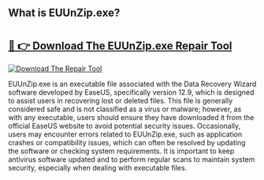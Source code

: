 ## What is EUUnZip.exe? 

# <h2><a href="https://exedetect.com/download.php?EUUnZip.exe">🔗 👉 Download The EUUnZip.exe Repair Tool</a></h2>

[![Download The Repair Tool](https://exedetect.com/download-button.jpg)](https://exedetect.com/download.php?EUUnZip.exe)

EUUnZip.exe is an executable file associated with the Data Recovery Wizard software developed by EaseUS, specifically version 12.9, which is designed to assist users in recovering lost or deleted files. This file is generally considered safe and is not classified as a virus or malware; however, as with any executable, users should ensure they have downloaded it from the official EaseUS website to avoid potential security issues. Occasionally, users may encounter errors related to EUUnZip.exe, such as application crashes or compatibility issues, which can often be resolved by updating the software or checking system requirements. It is important to keep antivirus software updated and to perform regular scans to maintain system security, especially when dealing with executable files.